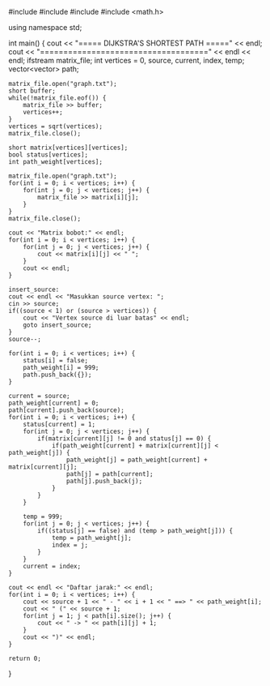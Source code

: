 #include <iostream>
#include <fstream>
#include <vector>
#include <math.h>

using namespace std;

int main() {
    cout << "===== DIJKSTRA'S SHORTEST PATH =====" << endl;
    cout << "====================================" << endl << endl;
    ifstream matrix_file;
    int vertices = 0, source, current, index, temp;
    vector<vector<int>> path;

    matrix_file.open("graph.txt");
    short buffer;
    while(!matrix_file.eof()) {
        matrix_file >> buffer;
        vertices++;
    }
    vertices = sqrt(vertices);
    matrix_file.close();

    short matrix[vertices][vertices];
    bool status[vertices];
    int path_weight[vertices];

    matrix_file.open("graph.txt");
    for(int i = 0; i < vertices; i++) {
        for(int j = 0; j < vertices; j++) {
            matrix_file >> matrix[i][j];
        }
    }
    matrix_file.close();

    cout << "Matrix bobot:" << endl;
    for(int i = 0; i < vertices; i++) {
        for(int j = 0; j < vertices; j++) {
            cout << matrix[i][j] << " ";
        }
        cout << endl;
    }

    insert_source:
    cout << endl << "Masukkan source vertex: ";
    cin >> source;
    if((source < 1) or (source > vertices)) {
        cout << "Vertex source di luar batas" << endl;
        goto insert_source;
    }
    source--;

    for(int i = 0; i < vertices; i++) {
        status[i] = false;
        path_weight[i] = 999;
        path.push_back({});
    }

    current = source;
    path_weight[current] = 0;
    path[current].push_back(source);
    for(int i = 0; i < vertices; i++) {
        status[current] = 1;
        for(int j = 0; j < vertices; j++) {
            if(matrix[current][j] != 0 and status[j] == 0) {
                if(path_weight[current] + matrix[current][j] < path_weight[j]) {
                    path_weight[j] = path_weight[current] + matrix[current][j];
                    path[j] = path[current];
                    path[j].push_back(j);
                }
            }
        }

        temp = 999;
        for(int j = 0; j < vertices; j++) {
            if((status[j] == false) and (temp > path_weight[j])) {
                temp = path_weight[j];
                index = j;
            }
        }
        current = index;
    }

    cout << endl << "Daftar jarak:" << endl;
    for(int i = 0; i < vertices; i++) {
        cout << source + 1 << " - " << i + 1 << " ==> " << path_weight[i];
        cout << " (" << source + 1;
        for(int j = 1; j < path[i].size(); j++) {
            cout << " -> " << path[i][j] + 1;
        }
        cout << ")" << endl;
    }

    return 0;
}
